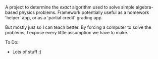A project to determine the *exact* algorithm used to solve simple 
algebra-based physics problems. Framework potentially useful as a homework 
'helper' app, or as a 'partial credit' grading app. 

But mostly just so I can teach better. By forcing a computer to solve the 
problems, I expose every little assumption we have to make.

To Do:

- Lots of stuff :)

